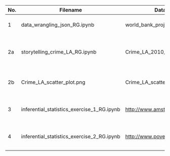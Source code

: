 | No. | Filename | Dataset | Description |
|-----|--------------------------------|------------------------------|---------------------------------------|
| 1 | data_wrangling_json_RG.ipynb | world_bank_projects.json | Pandas and json exercise |
| 2a | storytelling_crime_LA_RG.ipynb | Crime_LA_2010_to_Present.csv | A storytelling exercise utilizing EDA | 
| 2b | Crime_LA_scatter_plot.png | Crime_LA_scatter_plot.png | A geoplot image generated using QGIS |
| 3  | inferential_statistics_exercise_1_RG.ipynb | http://www.amstat.org | An inferential statistic exercise |
| 4  | inferential_statistics_exercise_2_RG.ipynb | http://www.povertyactionlab.org | An inferential statistic exercise |
